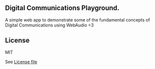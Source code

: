 Digital Communications Playground.
-----------------

A simple web app to demonstrate some of the fundamental concepts of Digital Communications using WebAudio <3



## License
MIT

See [License file](LICENSE)
